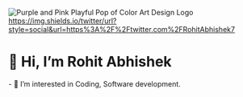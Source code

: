 ![Purple and Pink Playful Pop of Color Art  Design Logo](https://user-images.githubusercontent.com/60568574/153010554-7f89722a-de33-45aa-83f7-78804ff07de8.gif)
https://img.shields.io/twitter/url?style=social&url=https%3A%2F%2Ftwitter.com%2FRohitAbhishek7
<br>
<h1> 👋 Hi, I’m Rohit Abhishek </h1>
<p>- 👀 I’m interested in Coding, Software development. </p>


<!---
rabhi1611/rabhi1611 is a ✨ special ✨ repository because its `README.md` (this file) appears on your GitHub profile.
You can click the Preview link to take a look at your changes.
--->
